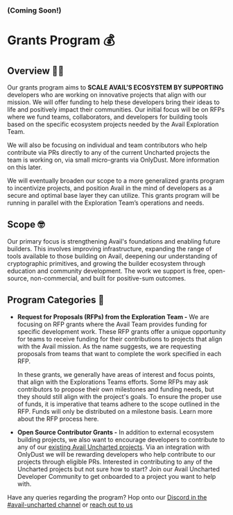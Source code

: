 ### (Coming Soon!)
# Grants Program 💰


## Overview 🐱‍👤

Our grants program aims to **SCALE AVAIL’S ECOSYSTEM BY SUPPORTING** developers who are working on innovative projects that align with our mission.  We will offer funding to help these developers bring their ideas to life and positively impact their communities. Our initial focus will be on RFPs where we fund teams, collaborators, and developers for building tools based on the specific ecosystem projects needed by the Avail Exploration Team. 

We will also be focusing on individual and team contributors who help contribute via PRs directly to any of the current Uncharted projects the team is working on, via small micro-grants via OnlyDust. More information on this later.

We will eventually broaden our scope to a more generalized grants program to incentivize projects, and position Avail in the mind of developers as a secure and optimal base layer they can utilize. This grants program will be running in parallel with the Exploration Team’s operations and needs.


## Scope 🤓

Our primary focus is strengthening Avail's foundations and enabling future builders. This involves improving infrastructure, expanding the range of tools available to those building on Avail, deepening our understanding of cryptographic primitives, and growing the builder ecosystem through education and community development. The work we support is free, open-source, non-commercial, and built for positive-sum outcomes.


## Program Categories 🚀

- **Request for Proposals (RFPs) from the Exploration Team -** We are focusing on RFP grants where the Avail Team provides funding for specific development work. These RFP grants offer a unique opportunity for teams to receive funding for their contributions to projects that align with the Avail mission. As the name suggests, we are requesting proposals from teams that want to complete the work specified in each RFP.
    
    In these grants, we generally have areas of interest and focus points, that align with the Explorations Teams efforts. Some RFPs may ask contributors to propose their own milestones and funding needs, but they should still align with the project's goals. To ensure the proper use of funds, it is imperative that teams adhere to the scope outlined in the RFP. Funds will only be distributed on a milestone basis.
  Learn more about the RFP process here.
  
- **Open Source Contributor Grants -** In addition to external ecosystem building projects, we also want to encourage developers to contribute to any of our [existing Avail Uncharted projects](https://github.com/availproject/avail-uncharted#%EF%B8%8F-active-projects-%EF%B8%8F). Via an integration with OnlyDust we will be rewarding developers who help contribute to our projects through eligible PRs.
  Interested in contributing to any of the Uncharted projects but not sure how to start? Join our Avail Uncharted Developer Community to get onboarded to a project you want to help with.
    


Have any queries regarding the program? Hop onto our [Discord in the #avail-uncharted channel](https://discord.gg/availproject) or [reach out to us](https://airtable.com/app3uGEo7mZ5jbIfW/pagx1Wk6Fa1tEgqH8/form)
